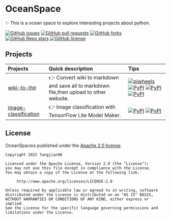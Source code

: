 # OceanSpace

✨ This is a ocean space to explore interesting projects about python.

[![GitHub issues](https://img.shields.io/github/issues/fangjian98/OceanSpace)](https://github.com/fangjian98/OceanSpace/issues)
[![GitHub pull requests](https://img.shields.io/github/issues-pr/fangjian98/OceanSpace)](https://github.com/fangjian98/OceanSpace/pulls)
[![GitHub forks](https://img.shields.io/github/forks/fangjian98/OceanSpace)](https://github.com/fangjian98/OceanSpace)
[![GitHub Repo stars](https://img.shields.io/github/stars/fangjian98/OceanSpace)](https://github.com/fangjian98/OceanSpace)
[![GitHub license](https://img.shields.io/github/license/fangjian98/OceanSpace)](https://github.com/fangjian98/OceanSpace/blob/master/LICENSE)

## Projects

| Projects                                                     | Quick description                                            | Tips                                                         |
| :----------------------------------------------------------- | :----------------------------------------------------------- | :----------------------------------------------------------- |
| [wiki-to-thir](https://github.com/fangjian98/OceanSpace/tree/master/projects/wiki-to-thir) | 👉 Convert wiki to markdown and save all to markdown file,then upload to other website. | [![piwheels](https://img.shields.io/pypi/v/beautifulsoup4?label=beautifulsoup4)](https://pypi.org/project/beautifulsoup4/) [![PyPI](https://img.shields.io/pypi/v/selenium?label=selenium)](https://pypi.org/project/selenium/) [![PyPI](https://img.shields.io/pypi/v/requests?label=requests)](https://pypi.org/project/requests/) [![PyPI](https://img.shields.io/pypi/v/urllib3?label=urllib3)](https://pypi.org/project/urllib3/) |
| [image-classification](https://github.com/fangjian98/OceanSpace/tree/master/projects/image-classification) | 👉 Image classification with TensorFlow Lite Model Maker.     | [![PyPI](https://img.shields.io/pypi/v/tensorflow?label=tensorflow)](https://pypi.org/project/tensorflow/) [![PyPI](https://img.shields.io/pypi/v/tflite-model-maker?label=tflite-model-maker)](https://pypi.org/project/tflite-model-maker/) |



## License

OceanSpaceis published under the [Apache 2.0 license](https://www.apache.org/licenses/LICENSE-2.0).

```
Copyright 2022 fangjian98

Licensed under the Apache License, Version 2.0 (the "License");
you may not use this file except in compliance with the License.
You may obtain a copy of the License at the following link.

     http://www.apache.org/licenses/LICENSE-2.0
     
Unless required by applicable law or agreed to in writing, software
distributed under the License is distributed on an "AS IS" BASIS,
WITHOUT WARRANTIES OR CONDITIONS OF ANY KIND, either express or implied.
See the License for the specific language governing permissions and
limitations under the License.
```

